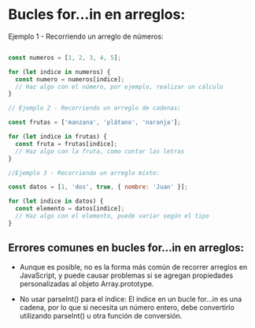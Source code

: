 # Bucles for...in en arreglos:

Ejemplo 1 - Recorriendo un arreglo de números:

```javascript

const numeros = [1, 2, 3, 4, 5];

for (let indice in numeros) {
  const numero = numeros[indice];
  // Haz algo con el número, por ejemplo, realizar un cálculo
}

// Ejemplo 2 - Recorriendo un arreglo de cadenas:

const frutas = ['manzana', 'plátano', 'naranja'];

for (let indice in frutas) {
  const fruta = frutas[indice];
  // Haz algo con la fruta, como contar las letras
}

//Ejemplo 3 - Recorriendo un arreglo mixto:

const datos = [1, 'dos', true, { nombre: 'Juan' }];

for (let indice in datos) {
  const elemento = datos[indice];
  // Haz algo con el elemento, puede variar según el tipo
}

```
## Errores comunes en bucles for...in en arreglos:

* Aunque es posible, no es la forma más común de recorrer arreglos en JavaScript, y puede causar problemas si se agregan propiedades personalizadas al objeto Array.prototype.


* No usar parseInt() para el índice: El índice en un bucle for...in es una cadena, por lo que si necesita un número entero, debe convertirlo utilizando parseInt() u otra función de conversión.